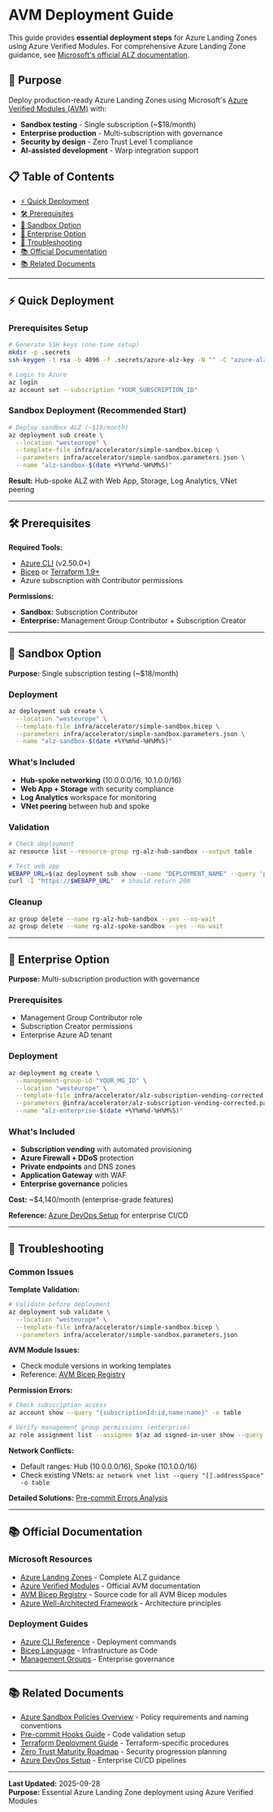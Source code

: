 # AVM Deployment Guide

This guide provides **essential deployment steps** for Azure Landing Zones using Azure Verified Modules. For comprehensive Azure Landing Zone guidance, see [Microsoft's official ALZ documentation](https://docs.microsoft.com/en-us/azure/cloud-adoption-framework/ready/landing-zone/).

## 🎯 Purpose

Deploy production-ready Azure Landing Zones using Microsoft's [Azure Verified Modules (AVM)](https://azure.github.io/Azure-Verified-Modules/) with:

- **Sandbox testing** - Single subscription (~$18/month)
- **Enterprise production** - Multi-subscription with governance
- **Security by design** - Zero Trust Level 1 compliance
- **AI-assisted development** - Warp integration support

## 📋 Table of Contents

- [⚡ Quick Deployment](#-quick-deployment)
- [🛠️ Prerequisites](#️-prerequisites)
- [🧪 Sandbox Option](#-sandbox-option)
- [🏢 Enterprise Option](#-enterprise-option)
- [🚫 Troubleshooting](#-troubleshooting)
- [📚 Official Documentation](#-official-documentation)
- [📚 Related Documents](#-related-documents)

---

## ⚡ Quick Deployment

### Prerequisites Setup

```bash
# Generate SSH keys (one-time setup)
mkdir -p .secrets
ssh-keygen -t rsa -b 4096 -f .secrets/azure-alz-key -N "" -C "azure-alz-key"

# Login to Azure
az login
az account set --subscription "YOUR_SUBSCRIPTION_ID"
```

### Sandbox Deployment (Recommended Start)

```bash
# Deploy sandbox ALZ (~$18/month)
az deployment sub create \
  --location "westeurope" \
  --template-file infra/accelerator/simple-sandbox.bicep \
  --parameters infra/accelerator/simple-sandbox.parameters.json \
  --name "alz-sandbox-$(date +%Y%m%d-%H%M%S)"
```

**Result:** Hub-spoke ALZ with Web App, Storage, Log Analytics, VNet peering

---

## 🛠️ Prerequisites

**Required Tools:**

- [Azure CLI](https://docs.microsoft.com/en-us/cli/azure/install-azure-cli) (v2.50.0+)
- [Bicep](https://docs.microsoft.com/en-us/azure/azure-resource-manager/bicep/install) or [Terraform 1.9+](https://releases.hashicorp.com/terraform/)
- Azure subscription with Contributor permissions

**Permissions:**

- **Sandbox:** Subscription Contributor
- **Enterprise:** Management Group Contributor + Subscription Creator

---

## 🧪 Sandbox Option

**Purpose:** Single subscription testing (~$18/month)

### Deployment

```bash
az deployment sub create \
  --location "westeurope" \
  --template-file infra/accelerator/simple-sandbox.bicep \
  --parameters infra/accelerator/simple-sandbox.parameters.json \
  --name "alz-sandbox-$(date +%Y%m%d-%H%M%S)"
```

### What's Included

- **Hub-spoke networking** (10.0.0.0/16, 10.1.0.0/16)
- **Web App + Storage** with security compliance
- **Log Analytics** workspace for monitoring
- **VNet peering** between hub and spoke

### Validation

```bash
# Check deployment
az resource list --resource-group rg-alz-hub-sandbox --output table

# Test web app
WEBAPP_URL=$(az deployment sub show --name "DEPLOYMENT_NAME" --query 'properties.outputs.connectionInfo.value.webApp.hostname' -o tsv)
curl -I "https://$WEBAPP_URL"  # Should return 200
```

### Cleanup

```bash
az group delete --name rg-alz-hub-sandbox --yes --no-wait
az group delete --name rg-alz-spoke-sandbox --yes --no-wait
```

---

## 🏢 Enterprise Option

**Purpose:** Multi-subscription production with governance

### Prerequisites

- Management Group Contributor role
- Subscription Creator permissions
- Enterprise Azure AD tenant

### Deployment

```bash
az deployment mg create \
  --management-group-id "YOUR_MG_ID" \
  --location "westeurope" \
  --template-file infra/accelerator/alz-subscription-vending-corrected.bicep \
  --parameters @infra/accelerator/alz-subscription-vending-corrected.parameters.json \
  --name "alz-enterprise-$(date +%Y%m%d-%H%M%S)"
```

### What's Included

- **Subscription vending** with automated provisioning
- **Azure Firewall + DDoS** protection
- **Private endpoints** and DNS zones
- **Application Gateway** with WAF
- **Enterprise governance** policies

**Cost:** ~$4,140/month (enterprise-grade features)

**Reference:** [Azure DevOps Setup](azure-devops-setup.md) for enterprise CI/CD

---

## 🚫 Troubleshooting

### Common Issues

**Template Validation:**

```bash
# Validate before deployment
az deployment sub validate \
  --location "westeurope" \
  --template-file infra/accelerator/simple-sandbox.bicep \
  --parameters infra/accelerator/simple-sandbox.parameters.json
```

**AVM Module Issues:**

- Check module versions in working templates
- Reference: [AVM Bicep Registry](https://github.com/Azure/bicep-registry-modules)

**Permission Errors:**

```bash
# Check subscription access
az account show --query "{subscriptionId:id,name:name}" -o table

# Verify management group permissions (enterprise)
az role assignment list --assignee $(az ad signed-in-user show --query id -o tsv) --include-inherited
```

**Network Conflicts:**

- Default ranges: Hub (10.0.0.0/16), Spoke (10.1.0.0/16)
- Check existing VNets: `az network vnet list --query "[].addressSpace" -o table`

**Detailed Solutions:** [Pre-commit Errors Analysis](pre-commit-errors-analysis.md)

---

## 📚 Official Documentation

### Microsoft Resources

- [Azure Landing Zones](https://docs.microsoft.com/en-us/azure/cloud-adoption-framework/ready/landing-zone/) - Complete ALZ guidance
- [Azure Verified Modules](https://azure.github.io/Azure-Verified-Modules/) - Official AVM documentation
- [AVM Bicep Registry](https://github.com/Azure/bicep-registry-modules) - Source code for all AVM Bicep modules
- [Azure Well-Architected Framework](https://docs.microsoft.com/en-us/azure/architecture/framework/) - Architecture principles

### Deployment Guides

- [Azure CLI Reference](https://docs.microsoft.com/en-us/cli/azure/deployment) - Deployment commands
- [Bicep Language](https://docs.microsoft.com/en-us/azure/azure-resource-manager/bicep/) - Infrastructure as Code
- [Management Groups](https://docs.microsoft.com/en-us/azure/governance/management-groups/) - Enterprise governance

---

## 📚 Related Documents

- [Azure Sandbox Policies Overview](azure-sandbox-policies-overview.md) - Policy requirements and naming conventions
- [Pre-commit Hooks Guide](pre-commit-hooks-guide.md) - Code validation setup
- [Terraform Deployment Guide](terraform-deployment-guide.md) - Terraform-specific procedures
- [Zero Trust Maturity Roadmap](zero-trust-maturity-roadmap.md) - Security progression planning
- [Azure DevOps Setup](azure-devops-setup.md) - Enterprise CI/CD pipelines

---

**Last Updated:** 2025-09-28  
**Purpose:** Essential Azure Landing Zone deployment using Azure Verified Modules
